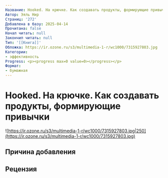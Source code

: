 ```yaml
---
Название: Hooked. На крючке. Как создавать продукты, формирующие привычки
Автор: Эяль Нир
Страниц: '272'
Добавлена в базу: 2025-04-14
Прочитана: false
Начал читать: null
Закончил читать: null
Тип: '[[Книга]]'
Обложка: https://ir.ozone.ru/s3/multimedia-1-r/wc1000/7315927803.jpg
Категории:
- эффективность
Progress: <p><progress max=0 value=0></progress></p>
Формат:
- бумажная
---
```

# Hooked. На крючке. Как создавать продукты, формирующие привычки

![https://ir.ozone.ru/s3/multimedia-1-r/wc1000/7315927803.jpg|250](https://ir.ozone.ru/s3/multimedia-1-r/wc1000/7315927803.jpg)

## Причина добавления


## Рецензия